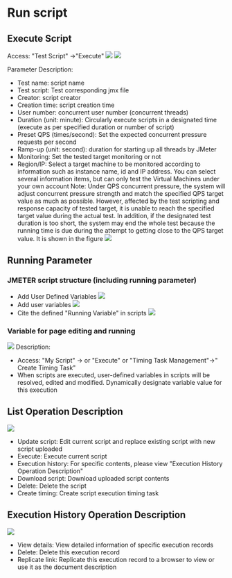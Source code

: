 # Run script
## Execute Script
Access: "Test Script" →"Execute" 
![](https://github.com/jdcloudcom/cn/blob/cn-perftest-v1/image/Perftest/17.png)
![](https://github.com/jdcloudcom/cn/blob/cn-perftest-v1/image/Perftest/18.png)

Parameter Description:
- Test name: script name
- Test script: Test corresponding jmx file
- Creator: script creator
- Creation time: script creation time
- User number: concurrent user number (concurrent threads)
- Duration (unit: minute): Circularly execute scripts in a designated time (execute as per specified duration or number of script)
- Preset QPS (times/second): Set the expected concurrent pressure requests per second
- Ramp-up (unit: second): duration for starting up all threads by JMeter
- Monitoring: Set the tested target monitoring or not
- Region/IP: Select a target machine to be monitored according to information such as instance name, id and IP address. You can select several information items, but can only test the Virtual Machines under your own account
Note: Under QPS concurrent pressure, the system will adjust concurrent pressure strength and match the specified QPS target value as much as possible. However, affected by the test scripting and response capacity of tested target, it is unable to reach the specified target value during the actual test.
In addition, if the designated test duration is too short, the system may end the whole test because the running time is due during the attempt to getting close to the QPS target value.
It is shown in the figure
![](https://github.com/jdcloudcom/cn/blob/cn-perftest-v1/image/Perftest/19.png)
## Running Parameter
### JMETER script structure (including running parameter)
- Add User Defined Variables
![](https://github.com/jdcloudcom/cn/blob/cn-perftest-v1/image/Perftest/20.png)
- Add user variables
![](https://github.com/jdcloudcom/cn/blob/cn-perftest-v1/image/Perftest/21.png)
- Cite the defined "Running Variable" in scripts
![](https://github.com/jdcloudcom/cn/blob/cn-perftest-v1/image/Perftest/22.png)
### Variable for page editing and running
![](https://github.com/jdcloudcom/cn/blob/cn-perftest-v1/image/Perftest/23.png)
Description:
- Access: "My Script" → or "Execute" or "Timing Task Management"→" Create Timing Task"
- When scripts are executed, user-defined variables in scripts will be resolved, edited and modified. Dynamically designate variable value for this execution
## List Operation Description
![](https://github.com/jdcloudcom/cn/blob/cn-perftest-v1/image/Perftest/24.png)
- Update script: Edit current script and replace existing script with new script uploaded
- Execute: Execute current script
- Execution history: For specific contents, please view "Execution History Operation Description"
- Download script: Download uploaded script contents
- Delete: Delete the script
- Create timing: Create script execution timing task
## Execution History Operation Description
![](https://github.com/jdcloudcom/cn/blob/cn-perftest-v1/image/Perftest/25.png)
- View details: View detailed information of specific execution records
- Delete: Delete this execution record
- Replicate link: Replicate this execution record to a browser to view or use it as the document description
